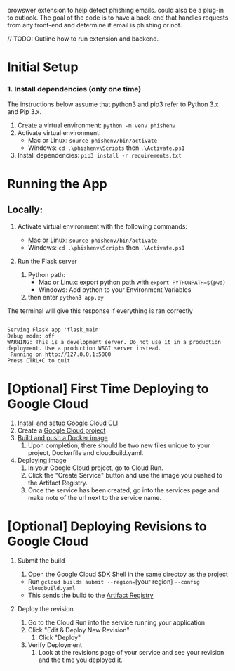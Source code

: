 browswer extension to help detect phishing emails. could also be a plug-in to outlook. The goal of the code is to have a back-end that handles requests from any front-end and determine if email is phishing or not. 


// TODO: Outline how to run extension and backend. 


# Initial Setup


### 1. Install dependencies (only one time)
The instructions below assume that python3 and pip3 refer to Python 3.x and Pip 3.x.

1. Create a virtual environment: `python -m venv phishenv`
2. Activate virtual environment:
    * Mac or Linux: `source phishenv/bin/activate`
    * Windows: `cd .\phishenv\Scripts` then `.\Activate.ps1`
3. Install dependencies: `pip3 install -r requirements.txt`

# Running the App

## Locally:

1. Activate virtual environment with the following commands:
   * Mac or Linux: `source phishenv/bin/activate`
   * Windows: `cd .\phishenv\Scripts` then `.\Activate.ps1`



2. Run the Flask server
   1. Python path:
      * Mac or Linux: export python path with `export PYTHONPATH=$(pwd)`
      * Windows: Add python to your Environment Variables
   2. then enter `python3 app.py`

The terminal will give this response if everything is ran correctly
<pre><code>
Serving Flask app 'flask_main'
Debug mode: off
WARNING: This is a development server. Do not use it in a production deployment. Use a production WSGI server instead.
 Running on http://127.0.0.1:5000
Press CTRL+C to quit
</code></pre>



# [Optional] First Time Deploying to Google Cloud

1. [Install and setup Google Cloud CLI](https://cloud.google.com/sdk/docs/install-sdk)
2. Create a [Google Cloud project]('https://cloud.google.com/resource-manager/docs/creating-managing-projects')
3. [Build and push a Docker image]('https://cloud.google.com/build/docs/build-push-docker-image')
   1. Upon completion, there should be two new files unique to your project, Dockerfile and cloudbuild.yaml.
4. Deploying image
   1. In your Google Cloud project, go to Cloud Run.
   2. Click the "Create Service" button and use the image you pushed to the Artifact Registry.
   3. Once the service has been created, go into the services page and make note of the url next to the service name.

# [Optional] Deploying Revisions to Google Cloud

1. Submit the build
   1. Open the Google Cloud SDK Shell in the same directoy as the project
   * Run `gcloud builds submit --region=`[your region] `--config cloudbuild.yaml`
   * This sends the build to the [Artifact Registry](https://console.cloud.google.com/artifacts)

2. Deploy the revision
   1. Go to the Cloud Run into the service running your application
   2. Click "Edit & Deploy New Revision"
      1. Click "Deploy"
   3. Verify Deployment
      1. Look at the revisions page of your service and see your revision and the time you deployed it.
